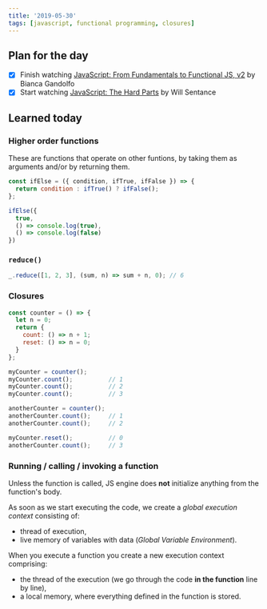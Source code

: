 ```yaml
---
title: '2019-05-30'
tags: [javascript, functional programming, closures]
---
```


## Plan for the day

- [x] Finish watching [JavaScript: From Fundamentals to Functional JS, v2](https://frontendmasters.com/courses/js-fundamentals-functional-v2/) by Bianca Gandolfo
- [x] Start watching [JavaScript: The Hard Parts](https://frontendmasters.com/courses/javascript-hard-parts/) by Will Sentance

## Learned today

### Higher order functions

These are functions that operate on other funtions, by taking them as arguments and/or by returning them.

```javascript
const ifElse = ({ condition, ifTrue, ifFalse }) => {
  return condition : ifTrue() ? ifFalse();
};

ifElse({
  true,
  () => console.log(true),
  () => console.log(false)
})
```

### `reduce()`

```javascript
_.reduce([1, 2, 3], (sum, n) => sum + n, 0); // 6
```

### Closures

```javascript
const counter = () => {
  let n = 0;
  return {
    count: () => n + 1;
    reset: () => n = 0;
  }
};

myCounter = counter();
myCounter.count();          // 1
myCounter.count();          // 2
myCounter.count();          // 3

anotherCounter = counter();
anotherCounter.count();     // 1
anotherCounter.count();     // 2

myCounter.reset();          // 0
anotherCounter.count();     // 3
```

### Running / calling / invoking a function

Unless the function is called, JS engine does **not** initialize anything from the function's body.

As soon as we start executing the code, we create a _global execution context_ consisting of:

- thread of execution,
- live memory of variables with data (_Global Variable Environment_).

When you execute a function you create a new execution context comprising:

- the thread of the execution (we go through the code **in the function** line by line),
- a local memory, where everything defined in the function is stored.
